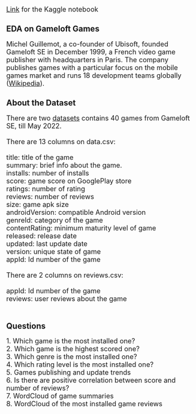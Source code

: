 <span style="font-size:18px;">[Link](https://www.kaggle.com/code/osmancemyilmaz/eda-on-gameloft-games) for the Kaggle notebook</span>

## EDA on Gameloft Games

<span style="font-size:18px;">Michel Guillemot, a co-founder of Ubisoft, founded Gameloft SE in December 1999, a French video game publisher with headquarters in Paris. The company publishes games with a particular focus on the mobile games market and runs 18 development teams globally ([Wikipedia](https://en.wikipedia.org/wiki/Gameloft)).</span> 

## About the Dataset

<span style="font-size:18px;">There are two [datasets](https://www.kaggle.com/datasets/azminetoushikwasi/gameloft-android-games-collection-2022) contains 40 games from Gameloft SE, till May 2022. <br/><br/>There are 13 columns on data.csv:<br/><br/>title: title of the game<br/>summary: brief info about the game.<br/>installs: number of installs<br/>score: game score on GooglePlay store<br/>ratings: number of rating<br/>reviews: number of reviews<br/>size: game apk size<br/>androidVersion: compatible Android version<br/>genreId: category of the game<br/>contentRating: minimum maturity level of game<br/>released: release date<br/>updated: last update date<br/>version: unique state of game<br/>appId: Id number of the game<br/><br/> There are 2 columns on reviews.csv:<br/><br/>appId: Id number of the game<br/>reviews: user reviews about the game<br/><br/></span> 

## Questions

<span style="font-size:18px;">1. Which game is the most installed one?<br/></span> 
<span style="font-size:18px;">2. Which game is the highest scored one?<br/></span> 
<span style="font-size:18px;">3. Which genre is the most installed one?<br/></span> 
<span style="font-size:18px;">4. Which rating level is the most installed one?<br/></span> 
<span style="font-size:18px;">5. Games publishing and update trends<br/></span> 
<span style="font-size:18px;">6. Is there are positive correlation between score and number of reviews?<br/></span> 
<span style="font-size:18px;">7. WordCloud of game summaries<br/></span> 
<span style="font-size:18px;">8. WordCloud of the most installed game reviews<br/><br/></span> 

